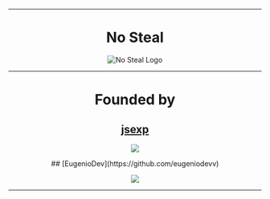 <div align="center">

---

# No Steal
![No Steal Logo](https://nosteal.lol/assets/img/logo.png)

---

# Founded by
## [jsexp](https://github.com/hardcorefactions)
<p align = "center"><img src = "https://github-widgetbox.vercel.app/api/profile?username=hardcorefactions&data=followers,repositories,stars,commits"></p>
## [EugenioDev](https://github.com/eugeniodevv)
<p align = "center"><img src = "https://github-widgetbox.vercel.app/api/profile?username=eugeniodevv&data=followers,repositories,stars,commits"></p>

---
